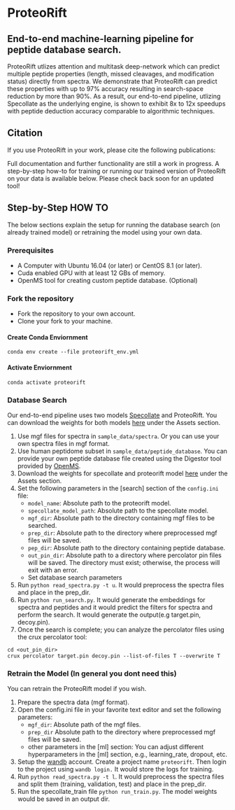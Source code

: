 # ProteoRift
## End-to-end machine-learning pipeline for peptide database search. 

ProteoRift utlizes attention and multitask deep-network which can predict multiple peptide properties (length, missed cleavages, and modification status) directly from spectra. We demonstrate that ProteoRift can predict these properties with up to 97% accuracy resulting in search-space reduction by more than 90%. As a result, our end-to-end pipeline, utlizing Specollate as the underlying engine, is shown to exhibit 8x to 12x speedups with peptide deduction accuracy comparable to algorithmic techniques. 

## Citation
If you use ProteoRift in your work, please cite the following publications:


Full documentation and further functionality are still a work in progress. A step-by-step how-to for training or running our trained version of ProteoRift on your data is available below. Please check back soon for an updated tool!


## Step-by-Step HOW TO
The below sections explain the setup for running the database search (on already trained model) or retraining the model using your own data.

### Prerequisites
- A Computer with Ubuntu 16.04 (or later) or CentOS 8.1 (or later).
- Cuda enabled GPU with at least 12 GBs of memory. 
- OpenMS tool for creating custom peptide database. (Optional)

### Fork the repository
- Fork the repository to your own account.
- Clone your fork to your machine. 

#### Create Conda Enviornment
`conda env create --file proteorift_env.yml`
#### Activate Enviornment
`conda activate proteorift`

### Database Search
Our end-to-end pipeline uses two models [Specollate](https://github.com/pcdslab/SpeCollate) and ProteoRift. You can download the weights for both models [here](https://github.com/pcdslab/ProteoRift/releases/tag/V1.0.0) under the Assets section.

1. Use mgf files for spectra in `sample_data/spectra`. Or you can use your own spectra files in mgf format.
2. Use human peptidome subset in `sample_data/peptide_database`. You can provide your own peptide database file created using the Digestor tool provided by [OpenMS](https://www.openms.de/download/openms-binaries/).
3. Download the weights for specollate and proteorift model [here](https://github.com/pcdslab/ProteoRift/releases/tag/V1.0.0) under the Assets section.
4. Set the following parameters in the [search] section of the `config.ini` file:
    - `model_name`: Absolute path to the proteorift model.
    - `specollate_model_path`:  Absolute path to the specollate model. 
    - `mgf_dir`: Absolute path to the directory containing mgf files to be searched.
    - `prep_dir`: Absolute path to the directory where preprocessed mgf files will be saved.
    - `pep_dir`: Absolute path to the directory containing peptide database.
    - `out_pin_dir`: Absolute path to a directory where percolator pin files will be saved. The directory must exist; otherwise, the process will exit with an error.
    - Set database search parameters
5. Run `python read_spectra.py -t u`. It would preprocess the spectra files and place in the prep_dir.
6. Run `python run_search.py`. It would generate the embeddings for spectra and peptides and it would predict the filters for spectra and perform the search. It would generate the output(e.g target.pin, decoy.pin).
7. Once the search is complete; you can analyze the percolator files using the crux percolator tool:
```shell
cd <out_pin_dir>
crux percolator target.pin decoy.pin --list-of-files T --overwrite T
```

### Retrain the Model (In general you dont need this)
You can retrain the ProteoRift model if you wish. 
1. Prepare the spectra data (mgf format).
2. Open the config.ini file in your favorite text editor and set the following parameters:
    - `mgf_dir`: Absolute path of the mgf files.
    - `prep_dir` Absolute path to the directory where preprocessed mgf files will be saved.
    - other parameters in the [ml] section: You can adjust different hyperparameters in the [ml] section, e.g., learning_rate, dropout, etc.
3. Setup the [wandb](https://wandb.ai/site) account. Create a project name `proteorift`. Then login to the project using `wandb login.` It would store the logs for training.
4. Run `python read_spectra.py -t l`. It would preprocess the spectra files and split them (training, validation, test) and place in the prep_dir.
5. Run the specollate_train file `python run_train.py`. The model weights would be saved in an output dir.

